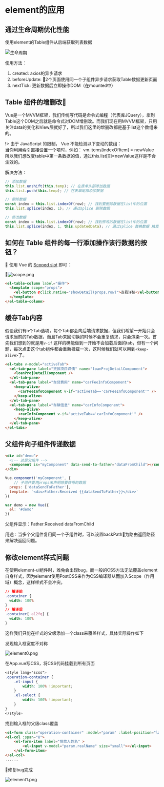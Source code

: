 # element的应用
## 通过生命周期优化性能

使用element的Table组件从后端获取列表数据

![生命周期](/assets/FrontEnd/Component/element/vue-lifecycle.png)

使用方法：

1. created: axios的异步请求
2. beforeUpdate: 2个页面使用同一个子组件异步请求获取Table数据更新页面
3. nextTick: 更新数据后立即操作DOM（在mounted中）

## Table 组件的增删改

Vue是一个MVVM框架，我们传统写代码是命令式编程（代表库JQuery），拿到Table这个DOM之后就是命令式对DOM增删改。而我们现在用MVVM框架，只用关注data的变化和View层就好了，所以我们这里的增删改都是基于list这个数组来的。

!> 由于 JavaScript 的限制， Vue 不能检测以下变动的数组：<br>
当你利用索引直接设置一个项时，例如： vm.items[indexOfItem] = newValue
所以我们想改变table中第一条数据的值，通过this.list[0]=newValue这样是不会生效的。

解决方法：
```javascript
// 添加数据
this.list.unshift(this.temp); // 在表单头部添加数据
this.list.push(this.temp); // 在表单尾部添加数据

// 删除数据 
const index = this.list.indexOf(row); // 找到要删除数据在list中的位置
this.list.splice(index, 1); // 通过splice 删除数据

// 修改数据
const index = this.list.indexOf(row); // 找到修改的数据在list中的位置
this.list.splice(index, 1, this.updatedData); // 通过splice 替换数据 触发视图更新
```

## 如何在 Table 组件的每一行添加操作该行数据的按钮？

使用 Vue 的 [Scoped slot](https://cn.vuejs.org/v2/guide/components.html#Scoped-Slots) 即可：

![scope.png](/assets/FrontEnd/Component/element/element-scope.png)

```html
<el-table-column label="操作">
  <template scope="props">
    <el-button @click.native="showDetail(props.row)">查看详情</el-button>
  </template>
</el-table-column>
```

## 缓存Tab内容

假设我们有n个Tab选项，每个Tab都会向后端请求数据，但我们希望一开始只会请求当前的Tab数据，而且Tab来回切换的时候不会重复请求，只会渲染一次。首先我们想到的就是用`v-if` 这样的确能做到一开始不会加载后面的tab，但有一个问题，每次点击这个tab组件都会重新挂载一次，这时候我们就可以用到`<keep-alive>`了。

```html
<el-tabs v-model="activeTab">
  <el-tab-pane label="贷款项目详情" name="loanProjDetailComponent">
    <loanProjDetailComponent />
  </el-tab-pane>
  <el-tab-pane label="车贷费用" name="carFeeInfoComponent">
    <keep-alive>
      <carFeeInfoComponent v-if="activeTab=='carFeeInfoComponent'" />
    </keep-alive>
  </el-tab-pane>
  <el-tab-pane label="车辆信息" name="carInfoComponent">
    <keep-alive>
      <carInfoComponent v-if="activeTab=='carInfoComponent'" />
    </keep-alive>
  </el-tab-pane>
</el-tabs>
```

## 父组件向子组件传递数据
```html
<div id="demo">
  <!-- 这是父组件 -->
  <component is="myComponent" data-send-to-father="dataFromChild"></component>
</div>
```
```javascript
Vue.component('myComponent', {
	// 子组件要用props来声明想要获得的数据
  props: ['dataSendToFather'],
  template: `<div>Father:Received {{dataSendToFather}}</div>`
})

var demo = new Vue({
  el: '#demo'
})
```
父组件显示：Father:Received dataFromChild

用途：当多个父组件复用同一个子组件时，可以设置backPath为路由返回路径来解决返回问题。

## 修改element样式问题
在使用element-ui组件时，难免会出现bug，而一般的CSS方法无法覆盖element自身样式，因为element使用PostCSS来作为CSS编译器从而加入Scope（作用域）概念，这样样式不会冲突。
```css
// 编译前
.container {
  width: 100%
}
// 编译后
.container[_a12fq] {
  width: 100%
}
```
这样我们只能在样式的父级添加一个class来覆盖样式，具体实际操作如下

发现输入框宽度不对称

![element0.png](/assets/FrontEnd/Component/element/element0.png)

在App.vue写CSS，将CSS代码挂载到所有页面
```css
<style lang="scss">
.operation-container {
	.el-input {
		width: 100% !important;
	}
	.el-select {
		width: 100% !important;
	}
}
</style>
```

找到输入框的父级class覆盖
```html
<el-form class="operation-container" :model="param" :label-position="labelPosition" ref="param" label-width="40%">
<el-col :span="8">
    <el-form-item label="贷款人姓名" >
        <el-input v-model="param.realName" size="small"></el-input>
    </el-form-item>
</el-col>
......
```

修复bug完成

![element1.png](/assets/FrontEnd/Component/element/element1.png)